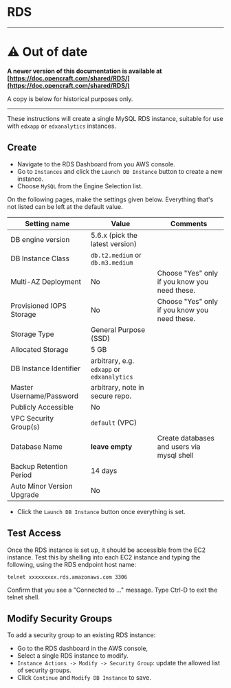 RDS
===

--------------------------

⚠️ Out of date
=============

**A newer version of this documentation is available at [https://doc.opencraft.com/shared/RDS/](https://doc.opencraft.com/shared/RDS/)**

A copy is below for historical purposes only.

--------------------------

These instructions will create a single MySQL RDS instance, suitable for use with `edxapp` or `edxanalytics` instances.

Create
------

* Navigate to the RDS Dashboard from you AWS console.
* Go to `Instances` and click the `Launch DB Instance` button to create a new instance.
* Choose `MySQL` from the Engine Selection list.

On the following pages, make the settings given below.  Everything that's not listed can be left at the default value.

Setting name                   | Value                                      | Comments
-------------------------------|--------------------------------------------|--------------
DB engine version              | 5.6.x (pick the latest version)            |
DB Instance Class              | `db.t2.medium` or `db.m3.medium`           |
Multi-AZ Deployment            | No                                         | Choose "Yes" only if you know you need these.
Provisioned IOPS Storage       | No                                         | Choose "Yes" only if you know you need these.
Storage Type                   | General Purpose (SSD)                      |
Allocated Storage              | 5 GB                                       |
DB Instance Identifier         | arbitrary, e.g. `edxapp` or `edxanalytics` |
Master Username/Password       | arbitrary, note in secure repo.            |
Publicly Accessible            | No                                         |
VPC Security Group(s)          | `default` (VPC)                            |
Database Name                  | **leave empty**                            | Create databases and users via mysql shell
Backup Retention Period        | 14 days                                    |
Auto Minor Version Upgrade     | No                                         |

* Click the `Launch DB Instance` button once everything is set.

Test Access
-----------

Once the RDS instance is set up, it should be accessible from the EC2 instance.
Test this by shelling into each EC2 instance and typing the following, using
the RDS endpoint host name:

    telnet xxxxxxxxx.rds.amazonaws.com 3306

Confirm that you see a "Connected to ..." message. Type Ctrl-D to exit the telnet shell.

Modify Security Groups
----------------------

To add a security group to an existing RDS instance:

* Go to the RDS dashboard in the AWS console,
* Select a single RDS instance to modify.
* `Instance Actions -> Modify -> Security Group`: update the allowed list of security groups.
* Click `Continue` and `Modify DB Instance` to save.
